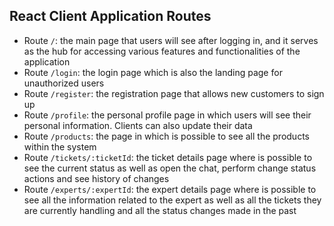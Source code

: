 ## React Client Application Routes

- Route `/`: the main page that users will see after logging in, and it serves as the hub for accessing various features
  and functionalities of the application
- Route `/login`: the login page which is also the landing page for unauthorized users
- Route `/register`: the registration page that allows new customers to sign up
- Route `/profile`: the personal profile page in which users will see their personal information. Clients can also
  update their data
- Route `/products`: the page in which is possible to see all the products within the system
- Route `/tickets/:ticketId`: the ticket details page where is possible to see the current status as well as open the
  chat, perform change status actions and see history of changes
- Route `/experts/:expertId`: the expert details page where is possible to see all the information related to the expert
  as well as all the tickets they are currently handling and all the status changes made in the past
